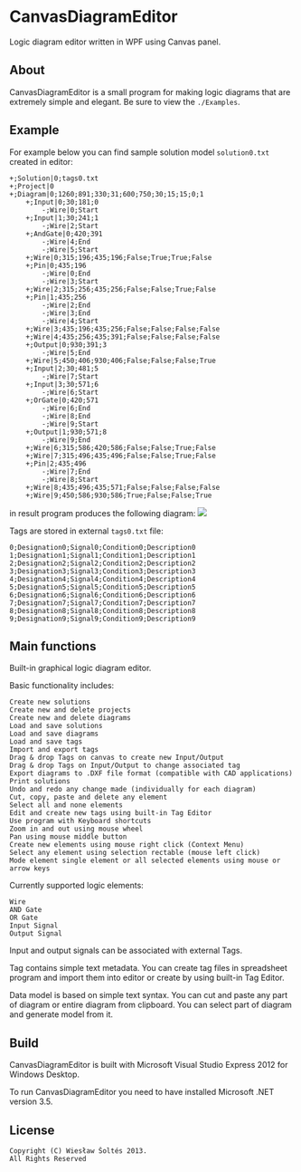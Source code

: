 ﻿# CanvasDiagramEditor

  Logic diagram editor written in WPF using Canvas panel.

## About

  CanvasDiagramEditor is a small program for making logic diagrams
  that are extremely simple and elegant. Be sure to view the `./Examples`.

## Example

  For example below you can find sample solution model `solution0.txt` created in editor:

    +;Solution|0;tags0.txt
    +;Project|0
    +;Diagram|0;1260;891;330;31;600;750;30;15;15;0;1
        +;Input|0;30;181;0
            -;Wire|0;Start
        +;Input|1;30;241;1
            -;Wire|2;Start
        +;AndGate|0;420;391
            -;Wire|4;End
            -;Wire|5;Start
        +;Wire|0;315;196;435;196;False;True;True;False
        +;Pin|0;435;196
            -;Wire|0;End
            -;Wire|3;Start
        +;Wire|2;315;256;435;256;False;False;True;False
        +;Pin|1;435;256
            -;Wire|2;End
            -;Wire|3;End
            -;Wire|4;Start
        +;Wire|3;435;196;435;256;False;False;False;False
        +;Wire|4;435;256;435;391;False;False;False;False
        +;Output|0;930;391;3
            -;Wire|5;End
        +;Wire|5;450;406;930;406;False;False;False;True
        +;Input|2;30;481;5
            -;Wire|7;Start
        +;Input|3;30;571;6
            -;Wire|6;Start
        +;OrGate|0;420;571
            -;Wire|6;End
            -;Wire|8;End
            -;Wire|9;Start
        +;Output|1;930;571;8
            -;Wire|9;End
        +;Wire|6;315;586;420;586;False;False;True;False
        +;Wire|7;315;496;435;496;False;False;True;False
        +;Pin|2;435;496
            -;Wire|7;End
            -;Wire|8;Start
        +;Wire|8;435;496;435;571;False;False;False;False
        +;Wire|9;450;586;930;586;True;False;False;True

  in result program produces the following diagram: <img src="http://i43.tinypic.com/nbzsp5.png" border="0">

  Tags are stored in external `tags0.txt` file:

    0;Designation0;Signal0;Condition0;Description0
    1;Designation1;Signal1;Condition1;Description1
    2;Designation2;Signal2;Condition2;Description2
    3;Designation3;Signal3;Condition3;Description3
    4;Designation4;Signal4;Condition4;Description4
    5;Designation5;Signal5;Condition5;Description5
    6;Designation6;Signal6;Condition6;Description6
    7;Designation7;Signal7;Condition7;Description7
    8;Designation8;Signal8;Condition8;Description8
    9;Designation9;Signal9;Condition9;Description9

## Main functions

  Built-in graphical logic diagram editor.
  
  Basic functionality includes:

    Create new solutions
    Create new and delete projects
    Create new and delete diagrams
    Load and save solutions
    Load and save diagrams
    Load and save tags
    Import and export tags
    Drag & drop Tags on canvas to create new Input/Output
    Drag & drop Tags on Input/Output to change associated tag
    Export diagrams to .DXF file format (compatible with CAD applications)
    Print solutions
    Undo and redo any change made (individually for each diagram)
    Cut, copy, paste and delete any element
    Select all and none elements
    Edit and create new tags using built-in Tag Editor
    Use program with Keyboard shortcuts
    Zoom in and out using mouse wheel
    Pan using mouse middle button
    Create new elements using mouse right click (Context Menu)
    Select any element using selection rectable (mouse left click)
    Mode element single element or all selected elements using mouse or arrow keys

  Currently supported logic elements:

    Wire
    AND Gate
    OR Gate
    Input Signal
    Output Signal

  Input and output signals can be associated with external Tags.
  
  Tag contains simple text metadata. You can create tag files in spreadsheet program and 
  import them into editor or create by using built-in Tag Editor.
  
  Data model is based on simple text syntax. You can cut and paste any part of diagram or entire diagram
  from clipboard. You can select part of diagram and generate model from it.

## Build

  CanvasDiagramEditor is built with Microsoft Visual Studio Express 2012 for Windows Desktop. 
 
  To run CanvasDiagramEditor you need to have installed Microsoft .NET version 3.5.

## License 

    Copyright (C) Wiesław Šoltés 2013. 
    All Rights Reserved
